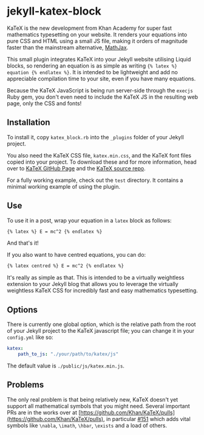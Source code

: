 jekyll-katex-block
==================

KaTeX is the new development from Khan Academy for super fast mathematics typesetting on your website. It renders your equations into pure CSS and HTML using a small JS file, making it orders of magnitude faster than the mainstream alternative, [MathJax](http://www.mathjax.org/).

This small plugin integrates KaTeX into your Jekyll website utilising Liquid blocks, so rendering an equation is as simple as writing `{% latex %} equation {% endlatex %}`. It is intended to be lightweight and add no appreciable compilation time to your site, even if you have many equations.

Because the KaTeX JavaScript is being run server-side through the `execjs` Ruby gem, you don't even need to include the KaTeX JS in the resulting web page, only the CSS and fonts!

Installation
------------

To install it, copy `katex_block.rb` into the `_plugins` folder of your Jekyll project.

You also need the KaTeX CSS file, `katex.min.css`, and the KaTeX font files copied into your project. To download these and for more information, head over to [KaTeX GitHub Page](http://khan.github.io/KaTeX) and the [KaTeX source repo](https://github.com/Khan/KaTeX).

For a fully working example, check out the `test` directory. It contains a minimal working example of using the plugin.

Use
---

To use it in a post, wrap your equation in a `latex` block as follows:

```markdown
{% latex %} E = mc^2 {% endlatex %}
```

And that's it!

If you also want to have centred equations, you can do:

```markdown
{% latex centred %} E = mc^2 {% endlatex %}
```

It's really as simple as that. This is intended to be a virtually weightless extension to your Jekyll blog that allows you to leverage the virtually weightless KaTeX CSS for incredibly fast and easy mathematics typesetting.

Options
-------

There is currently one global option, which is the relative path from the root of your Jekyll project to the KaTeX javascript file; you can change it in your `config.yml` like so:

```yaml
katex:
    path_to_js: "./your/path/to/katex/js"
```

The default value is `./public/js/katex.min.js`.

Problems
--------

The only real problem is that being relatively new, KaTeX doesn't yet support all mathematical symbols that you might need. Several important PRs are in the works over at [https://github.com/Khan/KaTeX/pulls](https://github.com/Khan/KaTeX/pulls), in particular [#151](https://github.com/Khan/KaTeX/pull/151) which adds vital symbols like `\nabla`, `\imath`, `\hbar`, `\exists` and a load of others.

